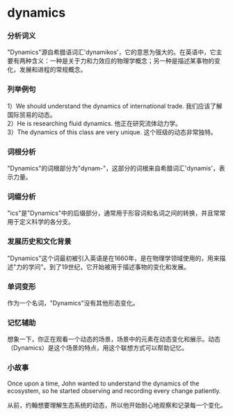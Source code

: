 # dynamics

### 分析词义

  

"Dynamics"源自希腊语词汇'dynamikos'，它的意思为强大的。在英语中，它主要有两种含义：一种是关于力和力效应的物理学概念；另一种是描述某事物的变化，发展和进程的常规概念。

  

### 列举例句

  

1）We should understand the dynamics of international trade. 我们应该了解国际贸易的动态。  
2）He is researching fluid dynamics. 他正在研究流体动力学。  
3）The dynamics of this class are very unique. 这个班级的动态非常独特。

  

### 词根分析

  

"Dynamics"的词根部分为"dynam-"，这部分的词根来自希腊词汇'dynamis'，表示力量。

  

### 词缀分析

  

"ics"是"Dynamics"中的后缀部分，通常用于形容词和名词之间的转换，并且常常用于定义科学的各分支。

  

### 发展历史和文化背景

  

"Dynamics"这个词最初被引入英语是在1660年，是在物理学领域使用的，用来描述"力的学问"。到了19世纪，它开始被用于描述事物的变化和发展。

  

### 单词变形

  

作为一个名词，"Dynamics"没有其他形态变化。

  

### 记忆辅助

  

想象一下，你正在观看一个动态的场景，场景中的元素在动态变化和展示。动态（Dynamics）是这个场景的特点，用这个联想方式可以帮助记忆。

  

### 小故事

  

Once upon a time, John wanted to understand the dynamics of the ecosystem, so he started observing and recording every change patiently.

  

从前，约翰想要理解生态系统的动态，所以他开始耐心地观察和记录每一个变化。
